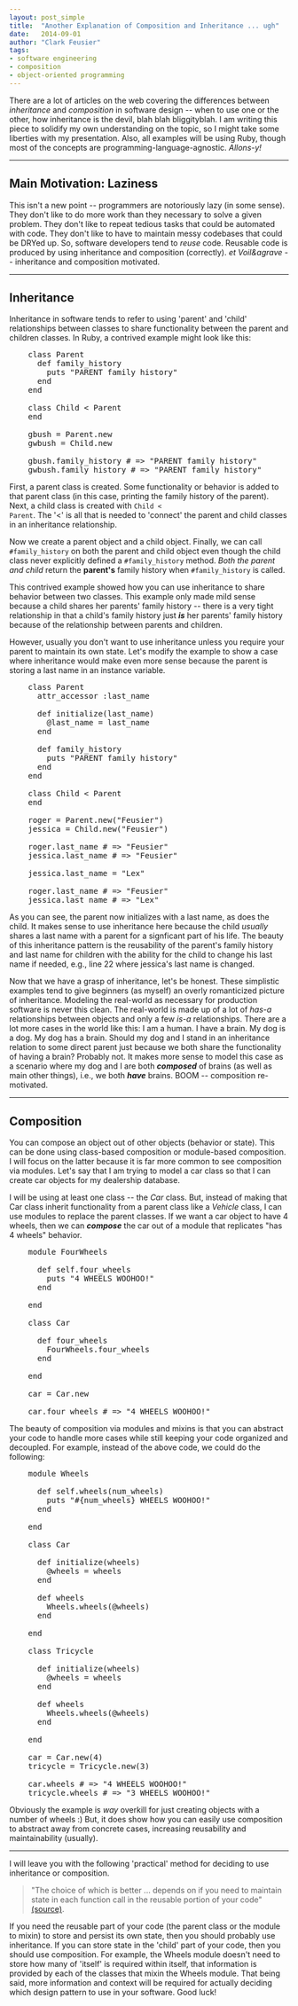 ```yaml
---
layout: post_simple
title:  "Another Explanation of Composition and Inheritance ... ugh"
date:   2014-09-01
author: "Clark Feusier"
tags:
- software engineering
- composition
- object-oriented programming
---
```


There are a lot of articles on the web covering the differences between <em>inheritance</em> and <em>composition</em> in software design -- when to use one or the other, how inheritance is the devil, blah blah bliggityblah. I am writing this piece to solidify my own understanding on the topic, so I might take some liberties with my presentation. Also, all examples will be using Ruby, though most of the concepts are programming-language-agnostic. <em>Allons-y!</em>

---

## Main Motivation: Laziness

This isn't a new point -- programmers are notoriously lazy (in some sense). They don't like to do more work than they necessary to solve a given problem. They don't like to repeat tedious tasks that could be automated with code. They don't like to have to maintain messy codebases that could be DRYed up. So, software developers tend to <em>reuse</em> code. Reusable code is produced by using inheritance and composition (correctly). <em>et Voil&agrave</em> -- inheritance and composition motivated.

---

## Inheritance

Inheritance in software tends to refer to using 'parent' and 'child' relationships between classes to share functionality between the parent and children classes. In Ruby, a contrived example might look like this:

<pre class="brush: ruby">
    class Parent
      def family_history
        puts "PARENT family history"
      end
    end

    class Child < Parent
    end

    gbush = Parent.new
    gwbush = Child.new

    gbush.family_history # => "PARENT family history"
    gwbush.family_history # => "PARENT family history"
</pre>

First, a parent class is created. Some functionality or behavior is added to that parent class (in this case, printing the family history of the parent). Next, a child class is created with <code>Child < Parent</code>. The '<' is all that is needed to 'connect' the parent and child classes in an inheritance relationship.

Now we create a parent object and a child object. Finally, we can call <code>#family_history</code> on both the parent and child object even though the child class never explicitly defined a <code>#family_history</code> method. <em>Both the parent and child</em> return the <strong>parent's</strong> family history when <code>#family_history</code> is called.

This contrived example showed how you can use inheritance to share behavior between two classes. This example only made mild sense because a child shares her parents' family history -- there is a very tight relationship in that a child's family history just <strong><em>is</em></strong> her parents' family history because of the relationship between parents and children.

However, usually you don't want to use inheritance unless you require your parent to maintain its own state. Let's modify the example to show a case where inheritance would make even more sense because the parent is storing a last name in an instance variable.

<pre class="brush: ruby">
    class Parent
      attr_accessor :last_name

      def initialize(last_name)
        @last_name = last_name
      end

      def family_history
        puts "PARENT family history"
      end
    end

    class Child < Parent
    end

    roger = Parent.new("Feusier")
    jessica = Child.new("Feusier")

    roger.last_name # => "Feusier"
    jessica.last_name # => "Feusier"

    jessica.last_name = "Lex"

    roger.last_name # => "Feusier"
    jessica.last_name # => "Lex"
</pre>

As you can see, the parent now initializes with a last name, as does the child. It makes sense to use inheritance here because the child <em>usually</em> shares a last name with a parent for a signficant part of his life. The beauty of this inheritance pattern is the reusability of the parent's family history and last name for children with the ability for the child to change his last name if needed, e.g., line 22 where jessica's last name is changed.

Now that we have a grasp of inheritance, let's be honest. These simplistic examples tend to give beginners (as myself) an overly romanticized picture of inheritance. Modeling the real-world as necessary for production software is never this clean. The real-world is made up of a lot of <em>has-a</em> relationships between objects and only a few <em>is-a</em> relationships. There are a lot more cases in the world like this: I am a human. I have a brain. My dog is a dog. My dog has a brain. Should my dog and I stand in an inheritance relation to some direct parent just because we both share the functionality of having a brain? Probably not. It makes more sense to model this case as a scenario where my dog and I are both <em><strong>composed</strong></em> of brains (as well as main other things), i.e., we both <em><strong>have</strong></em> brains. BOOM -- composition re-motivated.

---

## Composition

You can compose an object out of other objects (behavior or state). This can be done using class-based composition or module-based composition. I will focus on the latter because it is far more common to see composition via modules. Let's say that I am trying to model a car class so that I can create car objects for my dealership database.

I will be using at least one class -- the <em>Car</em> class. But, instead of making that Car class inherit functionality from a parent class like a <em>Vehicle</em> class, I can use modules to replace the parent classes. If we want a car object to have 4 wheels, then we can <em><strong>compose</strong></em> the car out of a module that replicates "has 4 wheels" behavior.

<pre class="brush: ruby">
    module FourWheels

      def self.four_wheels
        puts "4 WHEELS WOOHOO!"
      end

    end

    class Car

      def four_wheels
        FourWheels.four_wheels
      end

    end

    car = Car.new

    car.four_wheels # => "4 WHEELS WOOHOO!"
</pre>

The beauty of composition via modules and mixins is that you can abstract your code to handle more cases while still keeping your code organized and decoupled. For example, instead of the above code, we could do the following:

<pre class="brush: ruby">
    module Wheels

      def self.wheels(num_wheels)
        puts "#{num_wheels} WHEELS WOOHOO!"
      end

    end

    class Car

      def initialize(wheels)
        @wheels = wheels
      end

      def wheels
        Wheels.wheels(@wheels)
      end

    end

    class Tricycle

      def initialize(wheels)
        @wheels = wheels
      end

      def wheels
        Wheels.wheels(@wheels)
      end

    end

    car = Car.new(4)
    tricycle = Tricycle.new(3)

    car.wheels # => "4 WHEELS WOOHOO!"
    tricycle.wheels # => "3 WHEELS WOOHOO!"
</pre>

Obviously the example is <em>way</em> overkill for just creating objects with a number of wheels :) But, it does show how you can easily use composition to abstract away from concrete cases, increasing reusability and maintainability (usually).

---

I will leave you with the following 'practical' method for deciding to use inheritance or composition.

<blockquote>
    "The choice of which is better ... depends on if you need to maintain state in each function call in the reusable portion of your code" <a href="http://ruby.learncodethehardway.org/book/ex44.html" target="_blank">(source)</a>.
</blockquote>

If you need the reusable part of your code (the parent class or the module to mixin) to store and persist its own state, then you should probably use inheritance. If you can store state in the 'child' part of your code, then you should use composition. For example, the Wheels module doesn't need to store how many of 'itself' is required within itself, that information is provided by each of the classes that mixin the Wheels module. That being said, more information and context will be required for actually deciding which design pattern to use in your software. Good luck!

